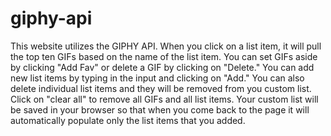 # giphy-api
This website utilizes the GIPHY API. When you click on a list item, it will pull the top ten GIFs based on the name of the list item. You can set GIFs aside by clicking "Add Fav" or delete a GIF by clicking on "Delete." You can add new list items by typing in the input and clicking on "Add." You can also delete individual list items and they will be removed from you custom list. Click on "clear all" to remove all GIFs and all list items. Your custom list will be saved in your browser so that when you come back to the page it will automatically populate only the list items that you added. 
